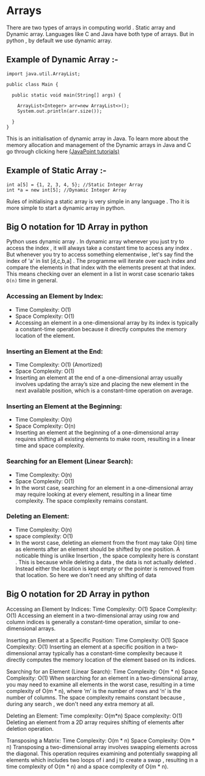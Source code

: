 # Arrays

There are two types of arrays in computing world . Static array and Dynamic array. Languages like C and Java have both type of arrays. But in python , by default we use dynamic array. 

## Example of Dynamic Array :- 
```
import java.util.ArrayList;

public class Main {

  public static void main(String[] args) {
      
    ArrayList<Integer> arr=new ArrayList<>();
    System.out.println(arr.size());
      
  }
}
```

This is an initialisation of dynamic array in Java. To learn more about the memory allocation and management of the Dynamic arrays in Java and C go through clicking here [(JavaPoint tutorials)](https://www.javatpoint.com/dynamic-array-in-java)

## Example of Static Array :- 

```
int a[5] = {1, 2, 3, 4, 5}; //Static Integer Array
int *a = new int[5]; //Dynamic Integer Array
```
Rules of initialising a static array is very simple in any language . Tho it is more simple to start a dynamic array in python.

## Big O notation for 1D Array in python

Python uses dynamic array . In dynamic array whenever you just try to access the index , it will always take a constant time to access any index . But whenever you try to access something elementwise , let's say find the index of 'a' in list [d,c,b,a] . The programme will iterate over each index and compare the elements in that index with the elements present at that index. This means checking over an element in a list in worst case scenario takes `O(n)` time in general.

### Accessing an Element by Index:
- Time Complexity: O(1)
- Space Complexity: O(1)
- Accessing an element in a one-dimensional array by its index is typically a constant-time operation because it directly computes the memory location of the element.

### Inserting an Element at the End:
- Time Complexity: O(1) (Amortized)
- Space Complexity: O(1)
- Inserting an element at the end of a one-dimensional array usually involves updating the array’s size and placing the new element in the next available position, which is a constant-time operation on average.

### Inserting an Element at the Beginning:
- Time Complexity: O(n)
- Space Complexity: O(n)
- Inserting an element at the beginning of a one-dimensional array requires shifting all existing elements to make room, resulting in a linear time and space complexity.

### Searching for an Element (Linear Search):
- Time Complexity: O(n)
- Space Complexity: O(1)
- In the worst case, searching for an element in a one-dimensional array may require looking at every element, resulting in a linear time complexity. The space complexity remains constant.

### Deleting an Element:
- Time Complexity: O(n)
- space complexity: O(1)
- In the worst case, deleting an element from the front may take O(n) time as elements after an element should be shifted by one position. A noticable thing is unlike Insertion , the space complexity here is constant . This is because while deleting a data , the data is not actually deleted . Instead either the location is kept empty or the pointer is removed from that location. So here we don't need any shifting of data

## Big O notation for 2D Array in python

Accessing an Element by Indices:
    Time Complexity: O(1)
    Space Complexity: O(1)
    Accessing an element in a two-dimensional array using row and column indices is generally a constant-time operation, similar to one-dimensional arrays.

Inserting an Element at a Specific Position:
    Time Complexity: O(1)
    Space Complexity: O(1)
    Inserting an element at a specific position in a two-dimensional array typically has a constant-time complexity because it directly computes the memory location of the element based on its indices.

Searching for an Element (Linear Search):
    Time Complexity: O(m * n)
    Space Complexity: O(1)
    When searching for an element in a two-dimensional array, you may need to examine all elements in the worst case, resulting in a time complexity of O(m * n), where ‘m’ is the number of rows and ‘n’ is the number of columns. The space complexity remains constant because , during any search , we don't need any extra memory at all.

Deleting an Element:
    Time complexity: O(m*n)
    Space complexity: O(1)
    Deleting an element from a 2D array requires shifting of elements after deletion operation.

Transposing a Matrix:
    Time Complexity: O(m * n)
    Space Complexity: O(m * n)
    Transposing a two-dimensional array involves swapping elements across the diagonal. This operation requires examining and potentially swapping all elements which includes two loops of i and j to create a swap , resulting in a time complexity of O(m * n) and a space complexity of O(m * n).




